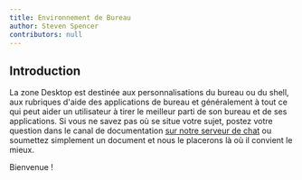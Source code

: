 ```yaml
---
title: Environnement de Bureau
author: Steven Spencer
contributors: null
---
```


## Introduction

La zone Desktop est destinée aux personnalisations du bureau ou du shell, aux rubriques d'aide des applications de bureau et généralement à tout ce qui peut aider un utilisateur à tirer le meilleur parti de son bureau et de ses applications. Si vous ne savez pas où se situe votre sujet, postez votre question dans le canal de documentation [sur notre serveur de chat](https://chat.rockylinux.org) ou soumettez simplement un document et nous le placerons là où il convient le mieux.

Bienvenue !
